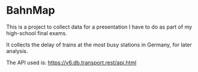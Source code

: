 # BahnMap

This is a project to collect data for a presentation I have to do as part of my high-school final exams.

It collects the delay of trains at the most busy stations in Germany, for later analysis.

The API used is: https://v6.db.transport.rest/api.html